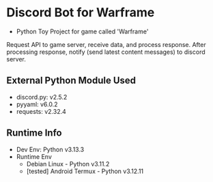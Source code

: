 # Discord Bot for Warframe

- Python Toy Project for game called 'Warframe'

Request API to game server, receive data, and process response.
After processing response, notify (send latest content messages) to discord server.

## External Python Module Used

- discord.py: v2.5.2
- pyyaml: v6.0.2
- requests: v2.32.4

## Runtime Info

- Dev Env: Python v3.13.3
- Runtime Env
    - Debian Linux - Python v3.11.2
    - [tested] Android Termux - Python v3.12.11
